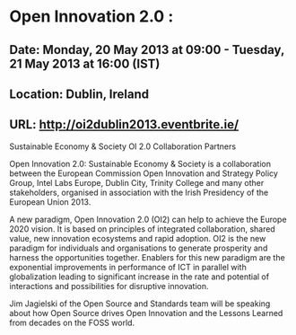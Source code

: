 # Open Innovation 2.0 : 
## Date: Monday, 20 May 2013 at 09:00 - Tuesday, 21 May 2013 at 16:00 (IST)
## Location: Dublin, Ireland
## URL: <http://oi2dublin2013.eventbrite.ie/>

Sustainable Economy & Society
OI 2.0 Collaboration Partners

Open Innovation 2.0: Sustainable Economy & Society is a collaboration between the European Commission Open Innovation and Strategy Policy Group, Intel Labs Europe, Dublin City, Trinity College and many other stakeholders, organised in association with the Irish Presidency of the European Union 2013.

A new paradigm, Open Innovation 2.0 (OI2) can help to achieve the Europe 2020 vision.  It is based on principles of integrated collaboration, shared value, new innovation ecosystems and rapid adoption.  OI2 is the new paradigm for individuals and organisations to generate prosperity and harness the opportunities together. Enablers for this new paradigm are the exponential improvements in performance of ICT in parallel with globalization leading to significant increase in the rate and potential of interactions and possibilities for disruptive innovation.

Jim Jagielski of the Open Source and Standards team will be
speaking about how Open Source drives Open Innovation
and the Lessons Learned from decades on the FOSS world.